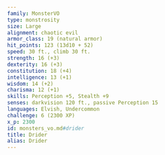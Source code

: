 ```yaml
---
family: MonsterVO
type: monstrosity
size: Large
alignment: chaotic evil
armor_class: 19 (natural armor)
hit_points: 123 (13d10 + 52)
speed: 30 ft., climb 30 ft.
strength: 16 (+3)
dexterity: 16 (+3)
constitution: 18 (+4)
intelligence: 13 (+1)
wisdom: 14 (+2)
charisma: 12 (+1)
skills: Perception +5, Stealth +9
senses: darkvision 120 ft., passive Perception 15
languages: Elvish, Undercommon
challenge: 6 (2300 XP)
x_p: 2300
id: monsters_vo.md#drider
title: Drider
alias: Drider
---
```


